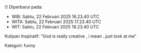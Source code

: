 ⏰ Diperbarui pada:
- WIB: Sabtu, 22 Februari 2025 16.23.40 UTC
- WITA: Sabtu, 22 Februari 2025 17.23.40 UTC
- WIT: Sabtu, 22 Februari 2025 18.23.40 UTC

Kutipan Inspiratif:
"God is really creative , i mean ..just look at me"


Kategori: funny

